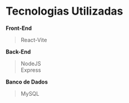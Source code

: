 # Tecnologias Utilizadas

<b>Front-End</b>
>React-Vite

<b>Back-End</b>
>NodeJS </br>
>Express

<b>Banco de Dados</b>
>MySQL